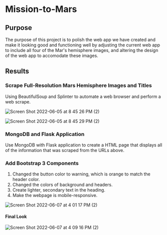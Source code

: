 # Mission-to-Mars

## Purpose

The purpose of this project is to polish the web app we have created and make it looking good and functioning well by adjusting the current web app to include all four of the Mar's hemisphere images, and altering the design of the web app to accomodate these images. 

## Results

### Scrape Full-Resolution Mars Hemisphere Images and Titles

Using BeautifulSoup and Splinter to automate a web browser and perform a web scrape.

![Screen Shot 2022-06-05 at 8 45 26 PM (2)](https://user-images.githubusercontent.com/102264298/172482318-29f6af67-18b5-48e6-9a0c-e677aef6fa5c.png)

![Screen Shot 2022-06-05 at 8 45 29 PM (2)](https://user-images.githubusercontent.com/102264298/172482332-26d42057-9df2-481c-bb83-93d92561f661.png)

### MongoDB and Flask Application

Use MongoDB with Flask application to create a HTML page that displays all of the information that was scraped from the URLs above. 

### Add Bootstrap 3 Components

 1. Changed the button color to warning, which is orange to match the header color.
 2. Changed the colors of background and headers.
 3. Create lighter, secondary text in the heading.
 4. Make the webpage is mobile-responsive.

![Screen Shot 2022-06-07 at 4 01 17 PM (2)](https://user-images.githubusercontent.com/102264298/172482349-4dbc7fb7-4cf8-47a1-884c-6db7c1f7b99c.png)

#### Final Look

![Screen Shot 2022-06-07 at 4 09 16 PM (2)](https://user-images.githubusercontent.com/102264298/172483279-e52a8038-a40e-4abf-b172-35684e66d0fa.png)
